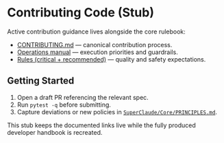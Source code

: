 # Contributing Code (Stub)

Active contribution guidance lives alongside the core rulebook:

- [CONTRIBUTING.md](../../CONTRIBUTING.md) — canonical contribution process.
- [Operations manual](../../SuperClaude/Core/OPERATIONS.md) — execution
  priorities and guardrails.
- [Rules (critical + recommended)](../../SuperClaude/Core/RULES.md) — quality and
  safety expectations.

## Getting Started

1. Open a draft PR referencing the relevant spec.
2. Run `pytest -q` before submitting.
3. Capture deviations or new policies in
   [`SuperClaude/Core/PRINCIPLES.md`](../../SuperClaude/Core/PRINCIPLES.md).

This stub keeps the documented links live while the fully produced developer
handbook is recreated.
